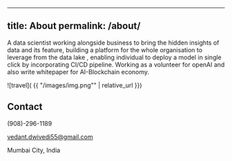 
---
title: About
permalink: /about/
---

A data scientist working alongside business to bring the hidden insights of data and
its feature, building a platform for the whole organisation to leverage from the data
lake , enabling individual to deploy a model in single click by incorporating CI/CD pipeline.
Working as a volunteer for openAI and also write whitepaper for AI-Blockchain
economy.    

![travel]( {{ "/images/img.png"" | relative_url }})

## Contact

(908)-296-1189

vedant.dwivedi55@gmail.com

Mumbai City, India











    
    
    